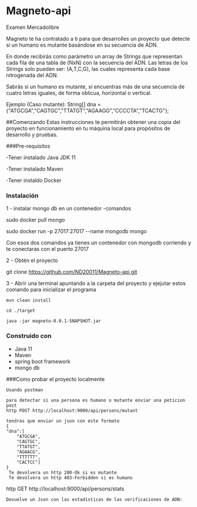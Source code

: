 # Magneto-api



Examen Mercadolibre

Magneto te ha contratado a ti para que desarrolles un proyecto que detecte si un
humano es mutante basándose en su secuencia de ADN.

En donde recibirás como parámetro un array de Strings que representan cada fila de una tabla
de (NxN) con la secuencia del ADN. Las letras de los Strings solo pueden ser: (A,T,C,G), las
cuales representa cada base nitrogenada del ADN.

Sabrás si un humano es mutante, si encuentras más de una secuencia de cuatro letras
iguales, de forma oblicua, horizontal o vertical.

Ejemplo (Caso mutante):
String[] dna = {"ATGCGA","CAGTGC","TTATGT","AGAAGG","CCCCTA","TCACTG"};


##Comenzando
Estas instrucciones te permitirán obtener una copia del proyecto en funcionamiento en tu máquina local para propósitos de desarrollo y pruebas.

###Pre-requisitos

-Tener instalado Java  JDK 11

-Tener instalado Maven

-Tener instaldo Docker 


### Instalación 

1 - instalar  mongo db en un contenedor 
-comandos

sudo docker pull mongo

sudo docker run -p 27017:27017 --name mongodb mongo 

Con esos dos comandos ya tienes un contenedor con mongodb corriendo y te conectaras con el puerto 27017

2 - Obtén el proyecto


git clone https://github.com/ND20011/Magneto-api.git


3 - Abrir una terminal apuntando a la carpeta del proyecto y ejejutar estos comando para inicializar el programa 

    mvn clean install
    
    cd ./target
    
    java -jar magneto-0.0.1-SNAPSHOT.jar 


### Construido con  

- Java 11
- Maven
- spring boot framework
- mongo db 


###Como probar el proyecto localmente   

    Usando postman
     
    para detectar si una persona es humano o mutante enviar una peticion post  
    http POST http://localhost:9000/api/persons/mutant 
    
    tendras que enviar un json con este formato 
    {
    "dna":[
    	"ATGCGA",
    	"CAGTGC",
    	"TTATGT",
    	"AGAACG",
    	"TTTTTT",
    	"CACTCC"]
    }
     Te devolvera un http 200-Ok si es mutante 
     Te devolvera un http 403-Forbidden si es humano 
      
     

   http GET http://localhost:9000/api/persons/stats
   
    Devuelve un Json con las estadísticas de las verificaciones de ADN:
   